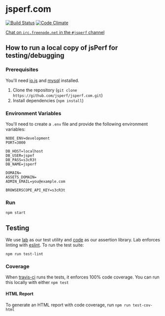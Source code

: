 # jsperf.com

[![Build Status](https://travis-ci.org/jsperf/jsperf.com.svg?branch=master)](https://travis-ci.org/jsperf/jsperf.com) [![Code Climate](https://codeclimate.com/github/jsperf/jsperf.com/badges/gpa.svg)](https://codeclimate.com/github/jsperf/jsperf.com)

[Chat on `irc.freenode.net` in the `#jsperf` channel](https://webchat.freenode.net/?channels=jsperf)

## How to run a local copy of jsPerf for testing/debugging

### Prerequisites

You'll need [io.js](https://iojs.org/en/index.html) and [mysql](https://www.mysql.com/downloads/) installed.

1. Clone the repository (`git clone https://github.com/jsperf/jsperf.com.git`)
2. Install dependencies (`npm install`)

### Environment Variables

You'll need to create a `.env` file and provide the following environment variables:

```
NODE_ENV=development
PORT=3000

DB_HOST=localhost
DB_USER=jspef
DB_PASS=s3cR3t
DB_NAME=jsperf

DOMAIN=
ASSETS_DOMAIN=
ADMIN_EMAIL=you@example.com

BROWSERSCOPE_API_KEY=s3cR3t
```

### Run

```
npm start
```

## Testing

We use [lab](https://github.com/hapijs/lab) as our test utility and [code](https://github.com/hapijs/code) as our assertion library. Lab enforces linting with [eslint](http://eslint.org/). To run the test suite:

```
npm run test-lint
```

### Coverage

When [travis-ci](https://travis-ci.org) runs the tests, it enforces 100% code coverage. You can run this locally with either `npm test`

#### HTML Report

To generate an HTML report with code coverage, run `npm run test-cov-html`
